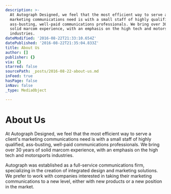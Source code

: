 ```yaml
---
description: >-
  At Autograph Designed, we feel that the most efficient way to serve a client’s
  marketing communications need is with a small staff of highly qualified,
  ass-busting, well-paid communications professionals. We bring over 30 years of
  solid marcom experience, with an emphasis on the high tech and motorsports
  industries.
dateModified: '2016-08-22T21:33:10.654Z'
datePublished: '2016-08-22T21:35:04.833Z'
title: About Us
author: []
publisher: {}
via: {}
starred: false
sourcePath: _posts/2016-08-22-about-us.md
inFeed: true
hasPage: false
inNav: false
_type: MediaObject

---
```

# About Us

At Autograph Designed, we feel that the most efficient way to serve a client's marketing communications need is with a small staff of highly qualified, ass-busting, well-paid communications professionals. We bring over 30 years of solid marcom experience, with an emphasis on the high tech and motorsports industries.

Autograph was established as a full-service communications firm, specializing in the creation of integrated design and marketing solutions. We prefer to work with companies interested in taking their marketing communications to a new level, either with new products or a new position in the market.
